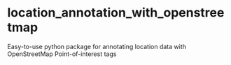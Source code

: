 # location_annotation_with_openstreetmap
Easy-to-use python package for annotating location data with OpenStreetMap Point-of-interest tags
